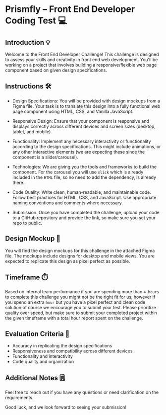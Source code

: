 # Prismfly – Front End Developer Coding Test 💻

## Introduction 💡

Welcome to the Front End Developer Challenge! This challenge is designed to assess your skills and creativity in front end web development. You'll be working on a project that involves building a responsive/flexible web page component based on given design specifications.

## Instructions 🛠️

- Design Specifications: You will be provided with design mockups from a Figma file. Your task is to translate this design into a fully functional web page component using HTML, CSS, and Vanilla JavaScript.

- Responsive Design: Ensure that your component is responsive and displays correctly across different devices and screen sizes (desktop, tablet, and mobile).

- Functionality: Implement any necessary interactivity or functionality according to the design specifications. This might include animations, or any other interactive elements (we are expecting these since the component is a slider/carousel).

- Technologies: We are giving you the tools and frameworks to build the component. For the carousel you will use `slick` which is already included in the `HTML` file, so no need to add the dependency, is already there.

- Code Quality: Write clean, human-readable, and maintainable code. Follow best practices for HTML, CSS, and JavaScript. Use appropriate naming conventions and comments where necessary.

- Submission: Once you have completed the challenge, upload your code to a GitHub repository and provide the link, so make sure you set your repo to public.

## Design Mockup 🎨

You will find the design mockups for this challenge in the attached Figma file. The mockups include designs for desktop and mobile views. You are expected to replicate this design as pixel perfect as possible.

## Timeframe ⏱️

Based on internal team performance if you are spending more than `4 hours` to complete this challenge you might not be the right fit for us, however if you spend an extra `hour` but you have a pixel perfect and clean code solution of course we encourage you to submit your test. Please prioritize quality over speed, but make sure to submit your completed project within the given timeframe with a total hour report spent on the challenge.

## Evaluation Criteria 📝

- Accuracy in replicating the design specifications
- Responsiveness and compatibility across different devices
- Functionality and interactivity
- Code quality and organization

## Additional Notes 🗒️

Feel free to reach out if you have any questions or need clarification on the requirements.

Good luck, and we look forward to seeing your submission!